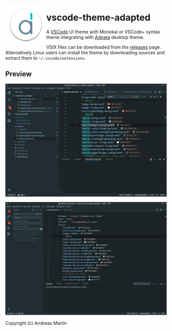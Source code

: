 <img src="https://github.com/about-code/vscode-theme-adapted/blob/master/images/logo.png" alt="Logo" align="left"/></div>


# vscode-theme-adapted

A [VSCode](https://github.com/microsoft/vscode) UI theme with Monokai or VSCode+ syntax theme integrating with [Adpata](https://github.com/adapta-project) desktop theme.

VSIX files can be downloaded from the [releases](https://github.com/about-code/vscode-theme-adapted/releases) page. Alternatively Linux users can install the theme by downloading sources and extract them to `~/.vscode/extensions`.

## Preview

![Preview](https://github.com/about-code/vscode-theme-adapted/blob/master/images/preview1.png)

![Preview](https://github.com/about-code/vscode-theme-adapted/blob/master/images/preview2.png)

Copyright (c) Andreas Martin
